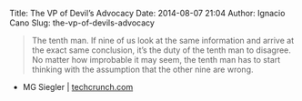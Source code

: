 Title: The VP of Devil’s Advocacy
Date: 2014-08-07 21:04
Author: Ignacio Cano
Slug: the-vp-of-devils-advocacy

> The tenth man. If nine of us look at the same information and arrive
> at the exact same conclusion, it’s the duty of the tenth man to
> disagree. No matter how improbable it may seem, the tenth man has to
> start thinking with the assumption that the other nine are wrong.

- MG Siegler | [techcrunch.com][]

  [techcrunch.com]: http://techcrunch.com/2014/07/27/the-vp-of-devils-advocacy/
    "The VP of Devil's Advocacy"
